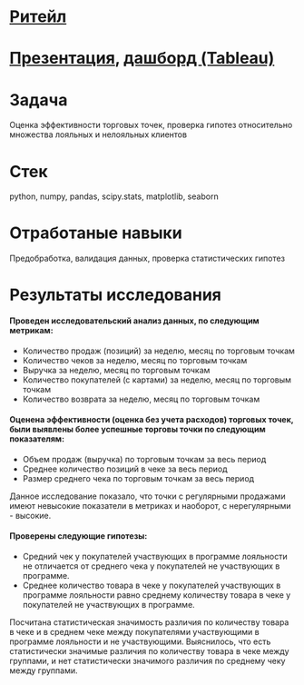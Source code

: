 # [Ритейл](https://github.com/NinaOk/retail/blob/main/retail.ipynb)
# [Презентация](https://docs.google.com/presentation/d/1wcBDwBdeMd46tEotwlYbfPdoRaR5gZFLSQ3_e0i4gl0/edit?usp=sharing), [дашборд (Tableau)](https://public.tableau.com/profile/ninok1979#!/vizhome/retail_16184255734680/Dashboard1?publish=yes)

# Задача
Оценка эффективности торговых точек, проверка гипотез относительно множества лояльных и нелояльных клиентов

# Стек
python, numpy, pandas, scipy.stats, matplotlib, seaborn 

# Отработаные навыки
Предобработка, валидация данных, проверка статистических гипотез

# Результаты исследования

#### Проведен исследовательский анализ данных, по следующим метрикам:
- Количество продаж (позиций) за неделю, месяц по торговым точкам 
- Количество чеков за неделю, месяц по торговым точкам
- Выручка за неделю, месяц по торговым точкам 
- Количество покупателей (с картами) за неделю, месяц по торговым точкам
- Количество возврата за неделю, месяц по торговым точкам 
#### Оценена эффективности (оценка без учета расходов) торговых точек, были выявлены более успешные торговы точки по следующим показателям:
- Объем продаж (выручка) по торговым точкам за весь период
- Среднее количество позиций в чеке за весь период
- Размер среднего чека по торговым точкам за весь период

Данное исследование показало, что точки с регулярными продажами имеют невысокие показатели в метриках и наоборот, с нерегулярными - высокие.

#### Проверены следующие гипотезы:
- Средний чек у покупателей участвующих в программе лояльности не отличается от среднего чека у покупателей не участвующих в программе.
- Среднее количество товара в чеке у покупателей участвующих в программе лояльности равно среднему количеству товара в чеке у покупателей не участвующих в программе.
 
Посчитана статистическая значимость различия по количеству товара в чеке и в среднем чеке между покупателями участвующими в программе лояльности и не участвующими. Выяснилось, что есть статистически значимые различия по количеству товара в чеке между группами, и нет статистически значимого различия по среднему чеку между группами.
